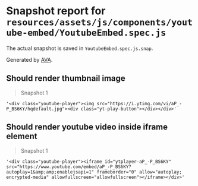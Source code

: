 # Snapshot report for `resources/assets/js/components/youtube-embed/YoutubeEmbed.spec.js`

The actual snapshot is saved in `YoutubeEmbed.spec.js.snap`.

Generated by [AVA](https://ava.li).

## Should render thumbnail image

> Snapshot 1

    '<div class="youtube-player"><img src="https://i.ytimg.com/vi/aP_-P_BS6KY/hqdefault.jpg"><div class="yt-play-button"></div></div>'

## Should render youtube video inside iframe element

> Snapshot 1

    '<div class="youtube-player"><iframe id="ytplayer-aP_-P_BS6KY" src="https://www.youtube.com/embed/aP_-P_BS6KY?autoplay=1&amp;amp;enablejsapi=1" frameborder="0" allow="autoplay; encrypted-media" allowfullscreen="allowfullscreen"></iframe></div>'

